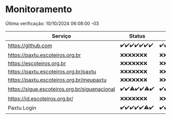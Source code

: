 # Monitoramento

Última verificação: 10/10/2024 06:08:00 -03

|Serviço|Status|Últimas 24h|
|---|---|---|
|https://github.com|<span title="2024-10-03: OK=23">✔️</span><span title="2024-10-04: OK=23">✔️</span><span title="2024-10-05: OK=23">✔️</span><span title="2024-10-06: OK=23">✔️</span><span title="2024-10-07: OK=23">✔️</span><span title="2024-10-08: OK=23">✔️</span><span title="2024-10-09: OK=8">✔️</span>|<span title="09/10/2024 06:09:00 -03 : 200">✔️</span><span title="09/10/2024 07:08:00 -03 : 200">✔️</span><span title="09/10/2024 08:07:00 -03 : 200">✔️</span><span title="09/10/2024 09:14:00 -03 : 200">✔️</span><span title="09/10/2024 10:17:00 -03 : 200">✔️</span><span title="09/10/2024 11:07:00 -03 : 200">✔️</span><span title="09/10/2024 12:07:00 -03 : 200">✔️</span><span title="09/10/2024 13:09:00 -03 : 200">✔️</span><span title="09/10/2024 14:07:00 -03 : 200">✔️</span><span title="09/10/2024 15:10:00 -03 : 200">✔️</span><span title="09/10/2024 16:06:00 -03 : 200">✔️</span><span title="09/10/2024 17:08:00 -03 : 200">✔️</span><span title="09/10/2024 18:07:00 -03 : 200">✔️</span><span title="09/10/2024 19:07:00 -03 : 200">✔️</span><span title="09/10/2024 20:09:00 -03 : 200">✔️</span><span title="09/10/2024 21:39:00 -03 : 200">✔️</span><span title="09/10/2024 23:10:00 -03 : 200">✔️</span><span title="10/10/2024 00:14:00 -03 : 200">✔️</span><span title="10/10/2024 01:10:00 -03 : 200">✔️</span><span title="10/10/2024 02:08:00 -03 : 200">✔️</span><span title="10/10/2024 03:12:00 -03 : 200">✔️</span><span title="10/10/2024 04:08:00 -03 : 200">✔️</span><span title="10/10/2024 05:11:00 -03 : 200">✔️</span><span title="10/10/2024 06:08:00 -03 : 200">✔️</span>|
|https://paxtu.escoteiros.org.br|<span title="2024-10-03: Falhas=23">❌</span><span title="2024-10-04: Falhas=23">❌</span><span title="2024-10-05: Falhas=23">❌</span><span title="2024-10-06: Falhas=23">❌</span><span title="2024-10-07: Falhas=23">❌</span><span title="2024-10-08: Falhas=23">❌</span><span title="2024-10-09: Falhas=8">❌</span>|<span title="09/10/2024 06:09:00 -03 : 403">❌</span><span title="09/10/2024 07:08:00 -03 : 403">❌</span><span title="09/10/2024 08:07:00 -03 : 403">❌</span><span title="09/10/2024 09:14:00 -03 : 403">❌</span><span title="09/10/2024 10:17:00 -03 : 403">❌</span><span title="09/10/2024 11:07:00 -03 : 403">❌</span><span title="09/10/2024 12:07:00 -03 : 403">❌</span><span title="09/10/2024 13:09:00 -03 : 403">❌</span><span title="09/10/2024 14:07:00 -03 : 403">❌</span><span title="09/10/2024 15:10:00 -03 : 403">❌</span><span title="09/10/2024 16:06:00 -03 : 403">❌</span><span title="09/10/2024 17:08:00 -03 : 403">❌</span><span title="09/10/2024 18:07:00 -03 : 403">❌</span><span title="09/10/2024 19:07:00 -03 : 403">❌</span><span title="09/10/2024 20:09:00 -03 : 403">❌</span><span title="09/10/2024 21:39:00 -03 : 403">❌</span><span title="09/10/2024 23:10:00 -03 : 403">❌</span><span title="10/10/2024 00:14:00 -03 : 403">❌</span><span title="10/10/2024 01:10:00 -03 : 403">❌</span><span title="10/10/2024 02:08:00 -03 : 403">❌</span><span title="10/10/2024 03:12:00 -03 : 403">❌</span><span title="10/10/2024 04:08:00 -03 : 403">❌</span><span title="10/10/2024 05:11:00 -03 : 403">❌</span><span title="10/10/2024 06:08:00 -03 : 403">❌</span>|
|https://escoteiros.org.br|<span title="2024-10-03: Falhas=23">❌</span><span title="2024-10-04: Falhas=23">❌</span><span title="2024-10-05: Falhas=23">❌</span><span title="2024-10-06: Falhas=23">❌</span><span title="2024-10-07: Falhas=23">❌</span><span title="2024-10-08: Falhas=23">❌</span><span title="2024-10-09: Falhas=8">❌</span>|<span title="09/10/2024 06:09:00 -03 : 403">❌</span><span title="09/10/2024 07:08:00 -03 : 403">❌</span><span title="09/10/2024 08:07:00 -03 : 403">❌</span><span title="09/10/2024 09:14:00 -03 : 403">❌</span><span title="09/10/2024 10:17:00 -03 : 403">❌</span><span title="09/10/2024 11:07:00 -03 : 403">❌</span><span title="09/10/2024 12:07:00 -03 : 403">❌</span><span title="09/10/2024 13:09:00 -03 : 403">❌</span><span title="09/10/2024 14:07:00 -03 : 403">❌</span><span title="09/10/2024 15:10:00 -03 : 403">❌</span><span title="09/10/2024 16:06:00 -03 : 403">❌</span><span title="09/10/2024 17:09:00 -03 : 403">❌</span><span title="09/10/2024 18:07:00 -03 : 403">❌</span><span title="09/10/2024 19:07:00 -03 : 403">❌</span><span title="09/10/2024 20:09:00 -03 : 403">❌</span><span title="09/10/2024 21:39:00 -03 : 403">❌</span><span title="09/10/2024 23:10:00 -03 : 403">❌</span><span title="10/10/2024 00:14:00 -03 : 403">❌</span><span title="10/10/2024 01:10:00 -03 : 403">❌</span><span title="10/10/2024 02:08:00 -03 : 403">❌</span><span title="10/10/2024 03:12:00 -03 : 403">❌</span><span title="10/10/2024 04:08:00 -03 : 403">❌</span><span title="10/10/2024 05:11:00 -03 : 403">❌</span><span title="10/10/2024 06:08:00 -03 : 403">❌</span>|
|https://paxtu.escoteiros.org.br/paxtu|<span title="2024-10-03: Falhas=23">❌</span><span title="2024-10-04: Falhas=23">❌</span><span title="2024-10-05: Falhas=23">❌</span><span title="2024-10-06: Falhas=23">❌</span><span title="2024-10-07: Falhas=23">❌</span><span title="2024-10-08: Falhas=23">❌</span><span title="2024-10-09: Falhas=8">❌</span>|<span title="09/10/2024 06:09:00 -03 : 403">❌</span><span title="09/10/2024 07:08:00 -03 : 403">❌</span><span title="09/10/2024 08:07:00 -03 : 403">❌</span><span title="09/10/2024 09:14:00 -03 : 403">❌</span><span title="09/10/2024 10:17:00 -03 : 403">❌</span><span title="09/10/2024 11:07:00 -03 : 403">❌</span><span title="09/10/2024 12:07:00 -03 : 403">❌</span><span title="09/10/2024 13:09:00 -03 : 403">❌</span><span title="09/10/2024 14:07:00 -03 : 403">❌</span><span title="09/10/2024 15:10:00 -03 : 403">❌</span><span title="09/10/2024 16:06:00 -03 : 403">❌</span><span title="09/10/2024 17:09:00 -03 : 403">❌</span><span title="09/10/2024 18:07:00 -03 : 403">❌</span><span title="09/10/2024 19:07:00 -03 : 403">❌</span><span title="09/10/2024 20:09:00 -03 : 403">❌</span><span title="09/10/2024 21:39:00 -03 : 403">❌</span><span title="09/10/2024 23:10:00 -03 : 403">❌</span><span title="10/10/2024 00:14:00 -03 : 403">❌</span><span title="10/10/2024 01:10:00 -03 : 403">❌</span><span title="10/10/2024 02:08:00 -03 : 403">❌</span><span title="10/10/2024 03:12:00 -03 : 403">❌</span><span title="10/10/2024 04:08:00 -03 : 403">❌</span><span title="10/10/2024 05:11:00 -03 : 403">❌</span><span title="10/10/2024 06:08:00 -03 : 403">❌</span>|
|https://paxtu.escoteiros.org.br/meupaxtu|<span title="2024-10-03: Falhas=23">❌</span><span title="2024-10-04: Falhas=23">❌</span><span title="2024-10-05: Falhas=23">❌</span><span title="2024-10-06: Falhas=23">❌</span><span title="2024-10-07: Falhas=23">❌</span><span title="2024-10-08: Falhas=23">❌</span><span title="2024-10-09: Falhas=8">❌</span>|<span title="09/10/2024 06:09:00 -03 : 403">❌</span><span title="09/10/2024 07:08:00 -03 : 403">❌</span><span title="09/10/2024 08:07:00 -03 : 403">❌</span><span title="09/10/2024 09:14:00 -03 : 403">❌</span><span title="09/10/2024 10:17:00 -03 : 403">❌</span><span title="09/10/2024 11:07:00 -03 : 403">❌</span><span title="09/10/2024 12:07:00 -03 : 403">❌</span><span title="09/10/2024 13:09:00 -03 : 403">❌</span><span title="09/10/2024 14:07:00 -03 : 403">❌</span><span title="09/10/2024 15:10:00 -03 : 403">❌</span><span title="09/10/2024 16:06:00 -03 : 403">❌</span><span title="09/10/2024 17:09:00 -03 : 403">❌</span><span title="09/10/2024 18:07:00 -03 : 403">❌</span><span title="09/10/2024 19:07:00 -03 : 403">❌</span><span title="09/10/2024 20:09:00 -03 : 403">❌</span><span title="09/10/2024 21:39:00 -03 : 403">❌</span><span title="09/10/2024 23:10:00 -03 : 403">❌</span><span title="10/10/2024 00:14:00 -03 : 403">❌</span><span title="10/10/2024 01:10:00 -03 : 403">❌</span><span title="10/10/2024 02:08:00 -03 : 403">❌</span><span title="10/10/2024 03:12:00 -03 : 403">❌</span><span title="10/10/2024 04:08:00 -03 : 403">❌</span><span title="10/10/2024 05:11:00 -03 : 403">❌</span><span title="10/10/2024 06:08:00 -03 : 403">❌</span>|
|https://sigue.escoteiros.org.br/siguenacional|<span title="2024-10-03: OK=23">✔️</span><span title="2024-10-04: OK=23">✔️</span><span title="2024-10-05: OK=22, Falhas=1">⚠️</span><span title="2024-10-06: OK=23">✔️</span><span title="2024-10-07: OK=23">✔️</span><span title="2024-10-08: OK=22, Falhas=1">⚠️</span><span title="2024-10-09: OK=8">✔️</span>|<span title="09/10/2024 06:09:00 -03 : 200">✔️</span><span title="09/10/2024 07:08:00 -03 : 200">✔️</span><span title="09/10/2024 08:07:00 -03 : 200">✔️</span><span title="09/10/2024 09:14:00 -03 : 200">✔️</span><span title="09/10/2024 10:17:00 -03 : 200">✔️</span><span title="09/10/2024 11:07:00 -03 : 200">✔️</span><span title="09/10/2024 12:07:00 -03 : 200">✔️</span><span title="09/10/2024 13:09:00 -03 : 200">✔️</span><span title="09/10/2024 14:07:00 -03 : 200">✔️</span><span title="09/10/2024 15:10:00 -03 : 200">✔️</span><span title="09/10/2024 16:06:00 -03 : 0">❌</span><span title="09/10/2024 17:09:00 -03 : 200">✔️</span><span title="09/10/2024 18:07:00 -03 : 200">✔️</span><span title="09/10/2024 19:07:00 -03 : 200">✔️</span><span title="09/10/2024 20:09:00 -03 : 200">✔️</span><span title="09/10/2024 21:39:00 -03 : 200">✔️</span><span title="09/10/2024 23:10:00 -03 : 200">✔️</span><span title="10/10/2024 00:14:00 -03 : 200">✔️</span><span title="10/10/2024 01:10:00 -03 : 200">✔️</span><span title="10/10/2024 02:08:00 -03 : 200">✔️</span><span title="10/10/2024 03:12:00 -03 : 200">✔️</span><span title="10/10/2024 04:08:00 -03 : 200">✔️</span><span title="10/10/2024 05:11:00 -03 : 200">✔️</span><span title="10/10/2024 06:08:00 -03 : 200">✔️</span>|
|https://id.escoteiros.org.br/|<span title="2024-10-03: Falhas=23">❌</span><span title="2024-10-04: Falhas=23">❌</span><span title="2024-10-05: Falhas=23">❌</span><span title="2024-10-06: Falhas=23">❌</span><span title="2024-10-07: Falhas=23">❌</span><span title="2024-10-08: Falhas=23">❌</span><span title="2024-10-09: Falhas=8">❌</span>|<span title="09/10/2024 06:09:00 -03 : 403">❌</span><span title="09/10/2024 07:08:00 -03 : 403">❌</span><span title="09/10/2024 08:07:00 -03 : 403">❌</span><span title="09/10/2024 09:14:00 -03 : 403">❌</span><span title="09/10/2024 10:17:00 -03 : 403">❌</span><span title="09/10/2024 11:07:00 -03 : 403">❌</span><span title="09/10/2024 12:07:00 -03 : 403">❌</span><span title="09/10/2024 13:09:00 -03 : 403">❌</span><span title="09/10/2024 14:07:00 -03 : 403">❌</span><span title="09/10/2024 15:10:00 -03 : 403">❌</span><span title="09/10/2024 16:06:00 -03 : 403">❌</span><span title="09/10/2024 17:09:00 -03 : 403">❌</span><span title="09/10/2024 18:07:00 -03 : 403">❌</span><span title="09/10/2024 19:07:00 -03 : 403">❌</span><span title="09/10/2024 20:09:00 -03 : 403">❌</span><span title="09/10/2024 21:39:00 -03 : 403">❌</span><span title="09/10/2024 23:10:00 -03 : 403">❌</span><span title="10/10/2024 00:14:00 -03 : 403">❌</span><span title="10/10/2024 01:10:00 -03 : 403">❌</span><span title="10/10/2024 02:08:00 -03 : 403">❌</span><span title="10/10/2024 03:12:00 -03 : 403">❌</span><span title="10/10/2024 04:08:00 -03 : 403">❌</span><span title="10/10/2024 05:11:00 -03 : 403">❌</span><span title="10/10/2024 06:08:00 -03 : 403">❌</span>|
|Paxtu Login|<span title="2024-10-03: OK=23">✔️</span><span title="2024-10-04: OK=23">✔️</span><span title="2024-10-05: OK=23">✔️</span><span title="2024-10-06: OK=23">✔️</span><span title="2024-10-07: OK=23">✔️</span><span title="2024-10-08: OK=22, Falhas=1">⚠️</span><span title="2024-10-09: OK=8">✔️</span>|<span title="09/10/2024 06:09:00 -03 : 200">✔️</span><span title="09/10/2024 07:08:00 -03 : 200">✔️</span><span title="09/10/2024 08:07:00 -03 : 200">✔️</span><span title="09/10/2024 09:14:00 -03 : 200">✔️</span><span title="09/10/2024 10:17:00 -03 : 200">✔️</span><span title="09/10/2024 11:07:00 -03 : 200">✔️</span><span title="09/10/2024 12:07:00 -03 : 200">✔️</span><span title="09/10/2024 13:09:00 -03 : 200">✔️</span><span title="09/10/2024 14:07:00 -03 : 200">✔️</span><span title="09/10/2024 15:10:00 -03 : 200">✔️</span><span title="09/10/2024 16:06:00 -03 : 200">✔️</span><span title="09/10/2024 17:09:00 -03 : 200">✔️</span><span title="09/10/2024 18:07:00 -03 : 200">✔️</span><span title="09/10/2024 19:07:00 -03 : 200">✔️</span><span title="09/10/2024 20:09:00 -03 : 200">✔️</span><span title="09/10/2024 21:39:00 -03 : 200">✔️</span><span title="09/10/2024 23:10:00 -03 : 200">✔️</span><span title="10/10/2024 00:14:00 -03 : 200">✔️</span><span title="10/10/2024 01:10:00 -03 : 200">✔️</span><span title="10/10/2024 02:08:00 -03 : 200">✔️</span><span title="10/10/2024 03:12:00 -03 : 200">✔️</span><span title="10/10/2024 04:08:00 -03 : 200">✔️</span><span title="10/10/2024 05:11:00 -03 : 200">✔️</span><span title="10/10/2024 06:08:00 -03 : 200">✔️</span>|
